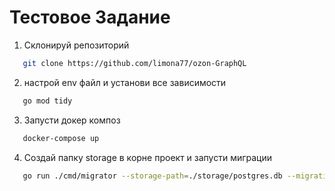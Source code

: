 # Тестовое Задание

1. Склонируй репозиторий

```bash 
   git clone https://github.com/limona77/ozon-GraphQL
```
2. настрой env файл и установи все зависимости

```bash 
   go mod tidy
```

3. Запусти докер композ

```bash 
   docker-compose up
```

4. Создай папку storage в корне проект и запусти миграции
```bash 
   go run ./cmd/migrator --storage-path=./storage/postgres.db --migrations-path=./migrations --action=down
```

